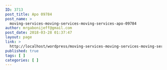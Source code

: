 ```yaml
---
ID: 3713
post_title: Apo 09784
post_name: >
  moving-services-moving-services-moving-services-apo-09784
author: mrgabonijeff@gmail.com
post_date: 2018-03-28 01:37:47
layout: page
link: >
  http://localhost/wordpress/moving-services-moving-services-moving-services-apo-09784/
published: true
tags: [ ]
categories: [ ]
---
```

